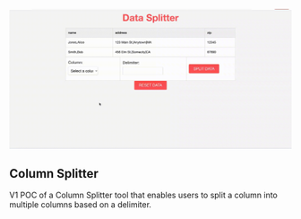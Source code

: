 ![alt text](static/column-splitter.gif)

## Column Splitter
V1 POC of a Column Splitter tool that enables users to split a column into multiple columns based on a delimiter.